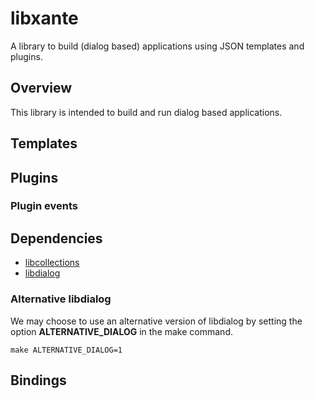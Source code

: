 # libxante

A library to build (dialog based) applications using JSON templates and
plugins.

## Overview

This library is intended to build and run dialog based applications.

## Templates

## Plugins

### Plugin events

## Dependencies

* [libcollections](https://github.com/rsfreitas/libcollections)
* [libdialog](http://invisible-island.net/dialog/)

### Alternative libdialog

We may choose to use an alternative version of libdialog by setting the
option **ALTERNATIVE\_DIALOG** in the make command.
```
make ALTERNATIVE_DIALOG=1
```

## Bindings

